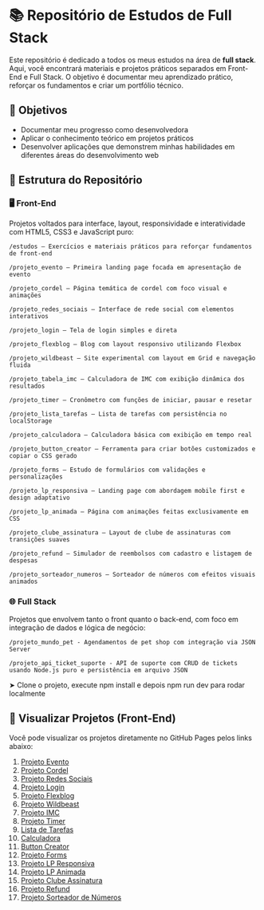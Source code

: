 # 📚 Repositório de Estudos de Full Stack

Este repositório é dedicado a todos os meus estudos na área de **full stack**. Aqui, você encontrará materiais e projetos práticos separados em Front-End e Full Stack. O objetivo é documentar meu aprendizado prático, reforçar os fundamentos e criar um portfólio técnico.


## 🎯 Objetivos

- Documentar meu progresso como desenvolvedora
- Aplicar o conhecimento teórico em projetos práticos
- Desenvolver aplicações que demonstrem minhas habilidades em diferentes áreas do desenvolvimento web

## 🧠 Estrutura do Repositório

### 🖥️ Front-End
Projetos voltados para interface, layout, responsividade e interatividade com HTML5, CSS3 e JavaScript puro:
```
/estudos – Exercícios e materiais práticos para reforçar fundamentos de front-end

/projeto_evento – Primeira landing page focada em apresentação de evento

/projeto_cordel – Página temática de cordel com foco visual e animações

/projeto_redes_sociais – Interface de rede social com elementos interativos

/projeto_login – Tela de login simples e direta

/projeto_flexblog – Blog com layout responsivo utilizando Flexbox

/projeto_wildbeast – Site experimental com layout em Grid e navegação fluida

/projeto_tabela_imc – Calculadora de IMC com exibição dinâmica dos resultados

/projeto_timer – Cronômetro com funções de iniciar, pausar e resetar

/projeto_lista_tarefas – Lista de tarefas com persistência no localStorage

/projeto_calculadora – Calculadora básica com exibição em tempo real

/projeto_button_creator – Ferramenta para criar botões customizados e copiar o CSS gerado

/projeto_forms – Estudo de formulários com validações e personalizações

/projeto_lp_responsiva – Landing page com abordagem mobile first e design adaptativo

/projeto_lp_animada – Página com animações feitas exclusivamente em CSS

/projeto_clube_assinatura – Layout de clube de assinaturas com transições suaves

/projeto_refund – Simulador de reembolsos com cadastro e listagem de despesas

/projeto_sorteador_numeros – Sorteador de números com efeitos visuais animados
```
### 🌐 Full Stack
Projetos que envolvem tanto o front quanto o back-end, com foco em integração de dados e lógica de negócio:
```
/projeto_mundo_pet - Agendamentos de pet shop com integração via JSON Server

/projeto_api_ticket_suporte - API de suporte com CRUD de tickets usando Node.js puro e persistência em arquivo JSON
```

➤ Clone o projeto, execute npm install e depois npm run dev para rodar localmente


## 🔗 Visualizar Projetos (Front-End)

Você pode visualizar os projetos diretamente no GitHub Pages pelos links abaixo:

1. [Projeto Evento](https://lannavx.github.io/fullstack_studies/projeto_evento)
2. [Projeto Cordel](https://lannavx.github.io/fullstack_studies/projeto_cordel)
3. [Projeto Redes Sociais](https://lannavx.github.io/fullstack_studies/projeto_redes_sociais)
4. [Projeto Login](https://lannavx.github.io/fullstack_studies/projeto_login)
5. [Projeto Flexblog](https://lannavx.github.io/fullstack_studies/projeto_flexblog)
6. [Projeto Wildbeast](https://lannavx.github.io/fullstack_studies/projeto_wildbeast)
7. [Projeto IMC](https://lannavx.github.io/fullstack_studies/projeto_tabela_imc)
8. [Projeto Timer](https://lannavx.github.io/fullstack_studies/projeto_timer)
9. [Lista de Tarefas](https://lannavx.github.io/fullstack_studies/projeto_lista_tarefas)
10. [Calculadora](https://lannavx.github.io/fullstack_studies/projeto_calculadora)
11. [Button Creator](https://lannavx.github.io/fullstack_studies/projeto_button_creator)
12. [Projeto Forms](https://lannavx.github.io/fullstack_studies/projeto_forms)
13. [Projeto LP Responsiva](https://lannavx.github.io/fullstack_studies/projeto_lp_responsiva)
14. [Projeto LP Animada](https://lannavx.github.io/fullstack_studies/projeto_lp_animada)
15. [Projeto Clube Assinatura](https://lannavx.github.io/fullstack_studies/projeto_clube_assinatura)
16. [Projeto Refund](https://lannavx.github.io/fullstack_studies/projeto_refund)
17. [Projeto Sorteador de Números](https://lannavx.github.io/fullstack_studies/projeto_sorteador_numeros)
